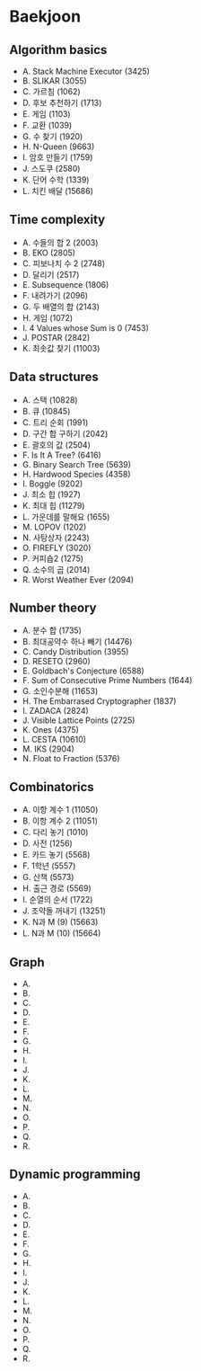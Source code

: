 # Baekjoon

## Algorithm basics
- A. Stack Machine Executor (3425)
- B. SLIKAR (3055)
- C. 가르침 (1062)
- D. 후보 추천하기 (1713)
- E. 게임 (1103)
- F. 교환 (1039)
- G. 수 찾기 (1920)
- H. N-Queen (9663)
- I. 암호 만들기 (1759)
- J. 스도쿠 (2580)
- K. 단어 수학 (1339)
- L. 치킨 배달 (15686)

## Time complexity
- A. 수들의 합 2 (2003)
- B. EKO (2805)
- C. 피보나치 수 2 (2748)
- D. 달리기 (2517)
- E. Subsequence (1806)
- F. 내려가기 (2096)
- G. 두 배열의 합 (2143)
- H. 게임 (1072)
- I. 4 Values whose Sum is 0 (7453)
- J. POSTAR (2842)
- K. 최솟값 찾기 (11003)

## Data structures
- A. 스택 (10828)
- B. 큐 (10845)
- C. 트리 순회 (1991)
- D. 구간 합 구하기 (2042)
- E. 괄호의 값 (2504)
- F. Is It A Tree? (6416)
- G. Binary Search Tree (5639)
- H. Hardwood Species (4358)
- I. Boggle (9202)
- J. 최소 힙 (1927)
- K. 최대 힙 (11279)
- L. 가운데를 말해요 (1655)
- M. LOPOV (1202)
- N. 사탕상자 (2243)
- O. FIREFLY (3020)
- P. 커피숍2 (1275)
- Q. 소수의 곱 (2014)
- R. Worst Weather Ever (2094)

## Number theory
- A. 분수 합 (1735)
- B. 최대공약수 하나 빼기 (14476)
- C. Candy Distribution (3955)
- D. RESETO (2960)
- E. Goldbach's Conjecture (6588)
- F. Sum of Consecutive Prime Numbers (1644)
- G. 소인수분해 (11653)
- H. The Embarrased Cryptographer (1837)
- I. ZADACA (2824)
- J. Visible Lattice Points (2725)
- K. Ones (4375)
- L. CESTA (10610)
- M. IKS (2904)
- N. Float to Fraction (5376)

## Combinatorics
- A. 이항 계수 1 (11050)
- B. 이항 계수 2 (11051)
- C. 다리 놓기 (1010)
- D. 사전 (1256)
- E. 카드 놓기 (5568)
- F. 1학년 (5557)
- G. 산책 (5573)
- H. 출근 경로 (5569)
- I. 순열의 순서 (1722)
- J. 조약돌 꺼내기 (13251)
- K. N과 M (9) (15663)
- L. N과 M (10) (15664)

## Graph
- A. 
- B. 
- C. 
- D. 
- E. 
- F. 
- G. 
- H. 
- I. 
- J. 
- K. 
- L.
- M.
- N.
- O.
- P.
- Q.
- R.

## Dynamic programming
- A. 
- B. 
- C. 
- D. 
- E. 
- F. 
- G. 
- H. 
- I. 
- J. 
- K. 
- L.
- M.
- N.
- O.
- P.
- Q.
- R.